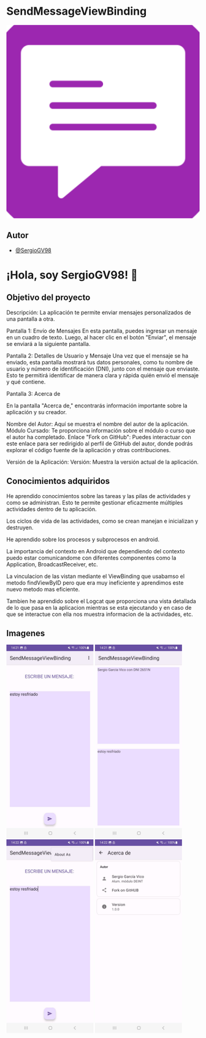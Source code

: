 
# SendMessageViewBinding


![Logo](https://github.com/SergioGV98/AEA2_SendMessageViewBinding/blob/main/app/src/main/ic_launcher-playstore.png)


## Autor
- [@SergioGV98](https://github.com/SergioGV98)

# ¡Hola, soy SergioGV98! 👋


## Objetivo del proyecto
Descripción:
La aplicación te permite enviar mensajes personalizados de una pantalla a otra. 

Pantalla 1: Envío de Mensajes
En esta pantalla, puedes ingresar un mensaje en un cuadro de texto. Luego, al hacer clic en el botón "Enviar", el mensaje se enviará a la siguiente pantalla.

Pantalla 2: Detalles de Usuario y Mensaje
Una vez que el mensaje se ha enviado, esta pantalla mostrará tus datos personales, como tu nombre de usuario y número de identificación (DNI), junto con el mensaje que enviaste. Esto te permitirá identificar de manera clara y rápida quién envió el mensaje y qué contiene.

Pantalla 3: Acerca de

En la pantalla "Acerca de," encontrarás información importante sobre la aplicación y su creador.


Nombre del Autor: Aquí se muestra el nombre del autor de la aplicación.
Módulo Cursado: Te proporciona información sobre el módulo o curso que el autor ha completado.
Enlace "Fork on GitHub": Puedes interactuar con este enlace para ser redirigido al perfil de GitHub del autor, donde podrás explorar el código fuente de la aplicación y otras contribuciones.

Versión de la Aplicación:
Versión: Muestra la versión actual de la aplicación.
## Conocimientos adquiridos
He aprendido conocimientos sobre las tareas y las pilas de actividades y como se administran. Esto te permite gestionar eficazmente múltiples actividades dentro de tu aplicación.

Los ciclos de vida de las actividades, como se crean manejan e inicializan y destruyen.

He aprendido sobre los procesos y subprocesos en android.

La importancia del contexto en Android que dependiendo del contexto puedo estar comunicandome con diferentes componentes como la Application, BroadcastReceiver, etc.

La vinculacion de las vistan mediante el ViewBinding que usabamso el metodo findViewByID pero que era muy ineficiente y aprendimos este nuevo metodo mas eficiente.

Tambien he aprendido sobre el Logcat que proporciona una vista detallada de lo que pasa en la aplicacion mientras se esta ejecutando y en caso de que se interactue con ella nos muestra informacion de la actividades, etc.


## Imagenes
<img src="https://github.com/SergioGV98/AEA2_SendMessageViewBinding/blob/main/img/img1.jpg" width="45%"></img> 
<img src="https://github.com/SergioGV98/AEA2_SendMessageViewBinding/blob/main/img/img2.jpg" width="45%"></img>
<img src="https://github.com/SergioGV98/AEA2_SendMessageViewBinding/blob/main/img/img3.jpg" width="45%"></img> 
<img src="https://github.com/SergioGV98/AEA2_SendMessageViewBinding/blob/main/img/img4.jpg" width="45%"></img>